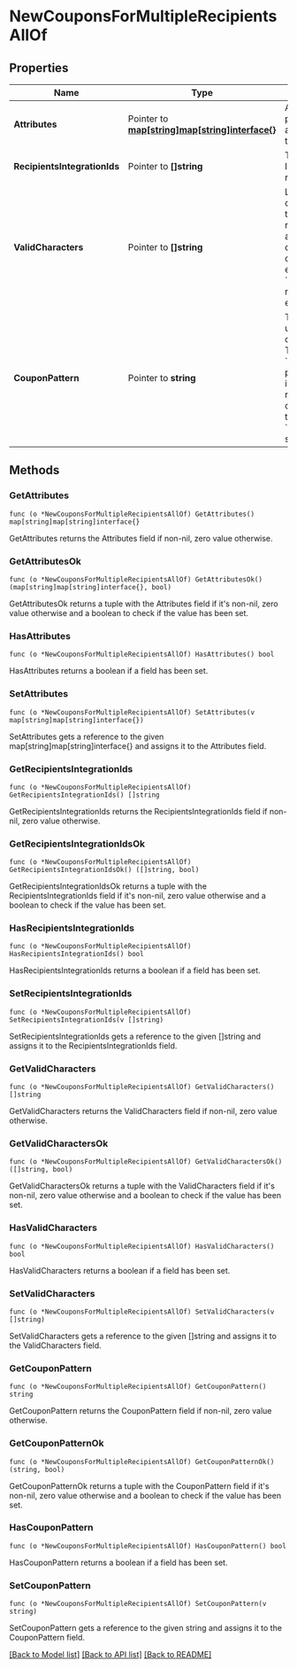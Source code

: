 # NewCouponsForMultipleRecipientsAllOf

## Properties

Name | Type | Description | Notes
------------ | ------------- | ------------- | -------------
**Attributes** | Pointer to [**map[string]map[string]interface{}**](map[string]interface{}.md) | Arbitrary properties associated with this item. | [optional] 
**RecipientsIntegrationIds** | Pointer to **[]string** | The integration IDs for recipients. | 
**ValidCharacters** | Pointer to **[]string** | List of characters used to generate the random parts of a code. By default, the list of characters is equivalent to the &#x60;[A-Z, 0-9]&#x60; regular expression.  | [optional] 
**CouponPattern** | Pointer to **string** | The pattern used to generate coupon codes. The character &#x60;#&#x60; is a placeholder and is replaced by a random character from the &#x60;validCharacters&#x60; set.  | [optional] 

## Methods

### GetAttributes

`func (o *NewCouponsForMultipleRecipientsAllOf) GetAttributes() map[string]map[string]interface{}`

GetAttributes returns the Attributes field if non-nil, zero value otherwise.

### GetAttributesOk

`func (o *NewCouponsForMultipleRecipientsAllOf) GetAttributesOk() (map[string]map[string]interface{}, bool)`

GetAttributesOk returns a tuple with the Attributes field if it's non-nil, zero value otherwise
and a boolean to check if the value has been set.

### HasAttributes

`func (o *NewCouponsForMultipleRecipientsAllOf) HasAttributes() bool`

HasAttributes returns a boolean if a field has been set.

### SetAttributes

`func (o *NewCouponsForMultipleRecipientsAllOf) SetAttributes(v map[string]map[string]interface{})`

SetAttributes gets a reference to the given map[string]map[string]interface{} and assigns it to the Attributes field.

### GetRecipientsIntegrationIds

`func (o *NewCouponsForMultipleRecipientsAllOf) GetRecipientsIntegrationIds() []string`

GetRecipientsIntegrationIds returns the RecipientsIntegrationIds field if non-nil, zero value otherwise.

### GetRecipientsIntegrationIdsOk

`func (o *NewCouponsForMultipleRecipientsAllOf) GetRecipientsIntegrationIdsOk() ([]string, bool)`

GetRecipientsIntegrationIdsOk returns a tuple with the RecipientsIntegrationIds field if it's non-nil, zero value otherwise
and a boolean to check if the value has been set.

### HasRecipientsIntegrationIds

`func (o *NewCouponsForMultipleRecipientsAllOf) HasRecipientsIntegrationIds() bool`

HasRecipientsIntegrationIds returns a boolean if a field has been set.

### SetRecipientsIntegrationIds

`func (o *NewCouponsForMultipleRecipientsAllOf) SetRecipientsIntegrationIds(v []string)`

SetRecipientsIntegrationIds gets a reference to the given []string and assigns it to the RecipientsIntegrationIds field.

### GetValidCharacters

`func (o *NewCouponsForMultipleRecipientsAllOf) GetValidCharacters() []string`

GetValidCharacters returns the ValidCharacters field if non-nil, zero value otherwise.

### GetValidCharactersOk

`func (o *NewCouponsForMultipleRecipientsAllOf) GetValidCharactersOk() ([]string, bool)`

GetValidCharactersOk returns a tuple with the ValidCharacters field if it's non-nil, zero value otherwise
and a boolean to check if the value has been set.

### HasValidCharacters

`func (o *NewCouponsForMultipleRecipientsAllOf) HasValidCharacters() bool`

HasValidCharacters returns a boolean if a field has been set.

### SetValidCharacters

`func (o *NewCouponsForMultipleRecipientsAllOf) SetValidCharacters(v []string)`

SetValidCharacters gets a reference to the given []string and assigns it to the ValidCharacters field.

### GetCouponPattern

`func (o *NewCouponsForMultipleRecipientsAllOf) GetCouponPattern() string`

GetCouponPattern returns the CouponPattern field if non-nil, zero value otherwise.

### GetCouponPatternOk

`func (o *NewCouponsForMultipleRecipientsAllOf) GetCouponPatternOk() (string, bool)`

GetCouponPatternOk returns a tuple with the CouponPattern field if it's non-nil, zero value otherwise
and a boolean to check if the value has been set.

### HasCouponPattern

`func (o *NewCouponsForMultipleRecipientsAllOf) HasCouponPattern() bool`

HasCouponPattern returns a boolean if a field has been set.

### SetCouponPattern

`func (o *NewCouponsForMultipleRecipientsAllOf) SetCouponPattern(v string)`

SetCouponPattern gets a reference to the given string and assigns it to the CouponPattern field.


[[Back to Model list]](../README.md#documentation-for-models) [[Back to API list]](../README.md#documentation-for-api-endpoints) [[Back to README]](../README.md)


